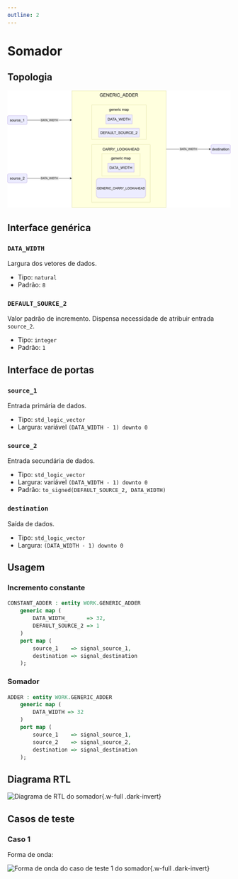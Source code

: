 ```yaml
---
outline: 2
---
```


# Somador

## Topologia

![alt text](/public/images/reference/report_components/generic_adder.drawio.svg)

## Interface genérica

### `DATA_WIDTH` <Badge type="neutral" text="GENERIC" />

Largura dos vetores de dados.

- Tipo: `natural`
- Padrão: `8`

### `DEFAULT_SOURCE_2` <Badge type="neutral" text="GENERIC" />

Valor padrão de incremento. Dispensa necessidade de atribuir entrada `source_2`.

- Tipo: `integer`
- Padrão: `1`

## Interface de portas

### `source_1` <Badge type="success" text="INPUT" />

Entrada primária de dados.

- Tipo: `std_logic_vector`
- Largura: variável `(DATA_WIDTH - 1) downto 0`

### `source_2` <Badge type="success" text="INPUT" />

Entrada secundária de dados.

- Tipo: `std_logic_vector`
- Largura: variável `(DATA_WIDTH - 1) downto 0`
- Padrão: `to_signed(DEFAULT_SOURCE_2, DATA_WIDTH)`

### `destination` <Badge type="danger" text="OUTPUT" />

Saída de dados.

- Tipo: `std_logic_vector`
- Largura: `(DATA_WIDTH - 1) downto 0`

## Usagem

### Incremento constante

```vhdl
CONSTANT_ADDER : entity WORK.GENERIC_ADDER
    generic map (
        DATA_WIDTH_      => 32,
        DEFAULT_SOURCE_2 => 1
    )
    port map (
        source_1    => signal_source_1,
        destination => signal_destination
    );
```

### Somador

```vhdl
ADDER : entity WORK.GENERIC_ADDER
    generic map (
        DATA_WIDTH => 32
    )
    port map (
        source_1    => signal_source_1,
        source_2    => signal_source_2,
        destination => signal_destination
    );
```

## Diagrama RTL

<pan-container>

![Diagrama de RTL do somador](/images/reference/entities/generic_adder_netlist.svg){.w-full .dark-invert}

</pan-container>

## Casos de teste

### Caso 1 <Badge type="info" text="tb_GENERIC_ADDER_case_1" />

Forma de onda:

<pan-container :grid="false">

![Forma de onda do caso de teste 1 do somador](/images/reference/entities/tb_generic_adder_case_1.svg){.w-full .dark-invert}

</pan-container>
